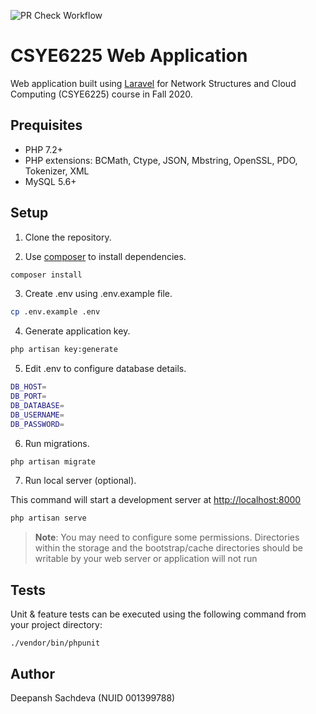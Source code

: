 ![PR Check Workflow](https://github.com/sachdevade-fall2020/webapp/workflows/PR%20Check%20Workflow/badge.svg)

# CSYE6225 Web Application

Web application built using [Laravel](https://laravel.com/) for Network Structures and Cloud Computing (CSYE6225) course in Fall 2020.

## Prequisites
- PHP 7.2+
- PHP extensions: BCMath, Ctype, JSON, Mbstring, OpenSSL, PDO, Tokenizer, XML
- MySQL 5.6+

## Setup

1. Clone the repository.

2. Use [composer](https://getcomposer.org/) to install dependencies.

```bash
composer install
```

3. Create .env using .env.example file.

```bash
cp .env.example .env
```

4. Generate application key.

```bash
php artisan key:generate
```
5. Edit .env to configure database details.

```bash
DB_HOST=
DB_PORT=
DB_DATABASE=
DB_USERNAME=
DB_PASSWORD=
```

6. Run migrations.

```bash
php artisan migrate
```

7. Run local server (optional).

This command will start a development server at [http://localhost:8000](http://localhost:8000)
```bash
php artisan serve
```
> **Note**: You may need to configure some permissions. Directories within the storage and the bootstrap/cache directories should be writable by your web server or application will not run

## Tests

Unit & feature tests can be executed using the following command from your project directory:
```
./vendor/bin/phpunit
```

## Author

Deepansh Sachdeva (NUID 001399788)
